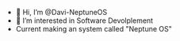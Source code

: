 - 👋 Hi, I’m @Davi-NeptuneOS
- 👀 I’m interested in Software Devolplement
- Current making an system called "Neptune OS"
